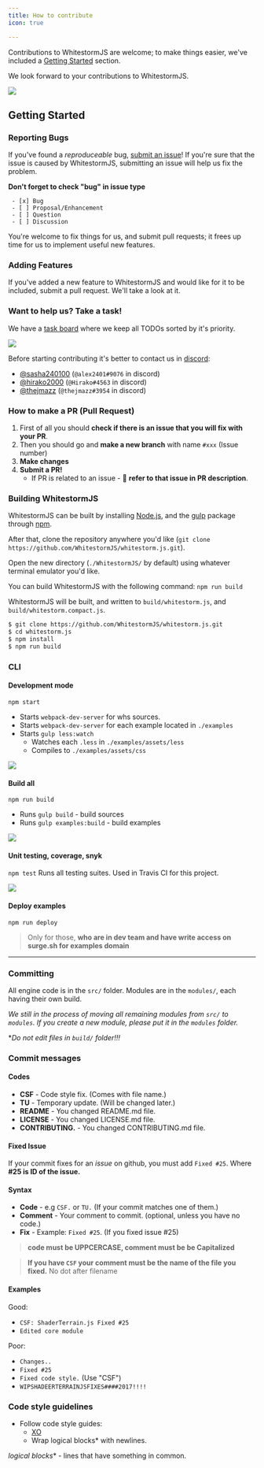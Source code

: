 ```yaml
---
title: How to contribute
icon: true

---
```


Contributions to WhitestormJS are welcome; to make things easier, we've included a [Getting Started](https://github.com/WhitestormJS/whitestorm.js/blob/beta/.github/CONTRIBUTING.md#getting-started) section.

We look forward to your contributions to WhitestormJS.

![](http://i.imgur.com/Mh5HMEn.png)

## Getting Started

### Reporting Bugs

If you've found a *reproduceable* bug, [submit an issue](https://github.com/WhitestormJS/whitestorm.js/issues)! If you're sure that the issue is caused by WhitestormJS, submitting an issue will help us fix the problem.

**Don't forget to check "bug" in issue type**
```
 - [x] Bug
 - [ ] Proposal/Enhancement
 - [ ] Question
 - [ ] Discussion
```

You're welcome to fix things for us, and submit pull requests; it frees up time for us to implement useful new features.

### Adding Features

If you've added a new feature to WhitestormJS and would like for it to be included, submit a pull request. We'll take a look at it.

### Want to help us? Take a task!

We have a [task board](https://github.com/WhitestormJS/whitestorm.js/projects/4) where we keep all TODOs sorted by it's priority.

[![](http://i.imgur.com/KYmYwN7.png)](https://github.com/WhitestormJS/whitestorm.js/projects/4)

Before starting contributing it's better to contact us in [discord](https://discordapp.com/invite/frNetGE):
 - [@sasha240100](https://github.com/sasha240100) (`@alex2401#9076` in discord)
 - [@hirako2000](https://github.com/hirako2000) (`@Hirako#4563` in discord)
 - [@thejmazz](https://github.com/thejmazz) (`@thejmazz#3954` in discord)

### How to make a PR (Pull Request)

1. First of all you should **check if there is an issue that you will fix with your PR**.
2. Then you should go and **make a new branch** with name `#xxx` (Issue number)
3. **Make changes**
4. **Submit a PR!**
   - If PR is related to an issue - 📌 **refer to that issue in PR description**.

### Building WhitestormJS

WhitestormJS can be built by installing [Node.js](https://nodejs.org), and the [gulp](https://www.npmjs.com/package/gulp) package through [npm](https://www.npmjs.com/).

After that, clone the repository anywhere you'd like (`git clone https://github.com/WhitestormJS/whitestorm.js.git`).

Open the new directory (`./WhitestormJS/` by default) using whatever terminal emulator you'd like.

You can build WhitestormJS with the following command: `npm run build`

WhitestormJS will be built, and written to `build/whitestorm.js`, and `build/whitestorm.compact.js`.

```bash
$ git clone https://github.com/WhitestormJS/whitestorm.js.git
$ cd whitestorm.js
$ npm install
$ npm run build
```

### CLI

#### Development mode
`npm start`
- Starts `webpack-dev-server` for whs sources.
- Starts `webpack-dev-server` for each example located in `./examples`
- Starts `gulp less:watch`
  - Watches each `.less` in `./examples/assets/less`
  - Compiles to `./examples/assets/css`

![](http://i.imgur.com/7bDhpHK.png)

#### Build all
`npm run build`
- Runs `gulp build` - build sources
- Runs `gulp examples:build` - build examples

![](http://i.imgur.com/AfIQY8l.png)

#### Unit testing, coverage, snyk
`npm test`
Runs all testing suites. Used in Travis CI for this project.

![](http://i.imgur.com/WbWMykP.png)

#### Deploy examples
`npm run deploy`
> Only for those, **who are in dev team and have write access on surge.sh for examples domain**

----

### Committing

All engine code is in the `src/` folder.
Modules are in the `modules/`, each having their own build.

_We still in the process of moving all remaining modules from `src/` to `modules`. If you create a new module, please put it in the `modules` folder._

**Do not edit files in `build/` folder!!!*

### Commit messages

#### Codes
 - **CSF** - Code style fix. (Comes with file name.)
 - **TU** - Temporary update. (Will be changed later.)
 - **README** - You changed README.md file.
 - **LICENSE** - You changed LICENSE.md file.
 - **CONTRIBUTING.** - You changed CONTRIBUTING.md file.



#### Fixed Issue

If your commit fixes for an _issue_ on github, you must add `Fixed #25`. Where **#25 is ID of the issue.**

#### Syntax

- **Code** - e.g `CSF.` or `TU.` (If your commit matches one of them.)
- **Comment** - Your comment to commit. (optional, unless you have no code.)
- **Fix** - Example: `Fixed #25`. (If you fixed issue #25)

>**code must be UPPCERCASE, comment must be be Capitalized**

>**If you have `CSF` your comment must be the name of the file you fixed.** No dot after filename


#### Examples

Good:
 - `CSF: ShaderTerrain.js Fixed #25`
 - `Edited core module`

Poor:
 - `Changes..`
 - `Fixed #25`
 - `Fixed code style.` (Use "CSF")
 - `WIPSHADEERTERRAINJSFIXES####2017!!!!`


### Code style guidelines
 - Follow code style guides:
    - [XO](https://github.com/sindresorhus/xo)
    - Wrap logical blocks* with newlines.

_logical blocks_* - lines that have something in common.
